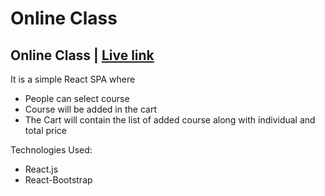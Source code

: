 # Online Class

## Online Class | [Live link](https://odera-online-learning-platform.netlify.app/)

It is a simple React SPA where

-   People can select course
-   Course will be added in the cart
-   The Cart will contain the list of added course along with individual and total price

Technologies Used:

-   React.js
-   React-Bootstrap
